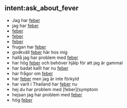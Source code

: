 ## intent:ask_about_fever
- Jag har [feber](symptom)
- jag har [feber](symptom) 
- [feber](symptom)
- [feber](symptom)
- [feber](symptom)
- frugan har [feber](symptom)
- godkväll [feber](symptom) här hos mig
- hallå jag har problem med  [feber](symptom)
- har hög [feber](symptom) och behöver hjälp för att jag är gammal
- har badat kallt har nu [feber](symptom)
- har frågor om [feber](symptom)
- har [feber](symptom) men jag är inte förkyld
- har varit i Thailand har [feber](symptom) nu
- hej du har problem med [feber](symptom
- hejsan jag har problem med [feber](symptom)
- hög [feber](symptom)

